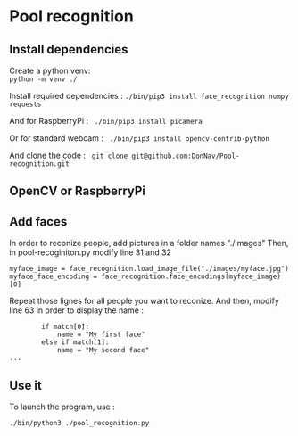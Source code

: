 # Pool recognition

## Install dependencies 
Create a python venv:  
``` python -m venv ./  ``` 

Install required dependencies :
``` ./bin/pip3 install face_recognition numpy requests ``` 

And for RaspberryPi :
``` ./bin/pip3 install picamera```

Or for standard webcam :
``` ./bin/pip3 install opencv-contrib-python```

And clone the code :
``` git clone git@github.com:DonNav/Pool-recognition.git```

## OpenCV or RaspberryPi

## Add faces
In order to reconize people, add pictures in a folder names "./images"
Then, in pool-recoginiton.py modify line 31 and 32
```commandline
myface_image = face_recognition.load_image_file("./images/myface.jpg")
myface_face_encoding = face_recognition.face_encodings(myface_image)[0]
```
Repeat those lignes for all people you want to reconize.
And then, modify line 63 in order to display the name :
```
        if match[0]:
            name = "My first face"
        else if match[1]:
            name = "My second face"
...
```

## Use it
To launch the program, use :
```commandline
./bin/python3 ./pool_recognition.py
```